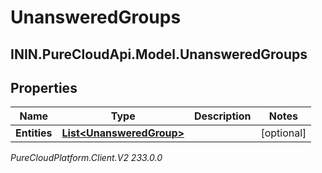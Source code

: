 # UnansweredGroups

## ININ.PureCloudApi.Model.UnansweredGroups

## Properties

|Name | Type | Description | Notes|
|------------ | ------------- | ------------- | -------------|
| **Entities** | [**List&lt;UnansweredGroup&gt;**](UnansweredGroup) |  | [optional] |



_PureCloudPlatform.Client.V2 233.0.0_
